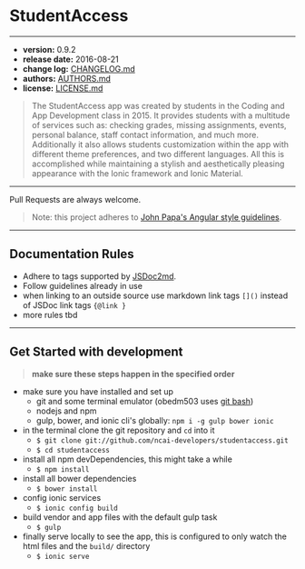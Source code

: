 # StudentAccess
----
- **version:** 0.9.2
- **release date:** 2016-08-21
- **change log:** [CHANGELOG.md](./CHANGELOG.md)
- **authors:** [AUTHORS.md](./AUTHORS.md)
- **license:** [LICENSE.md](./LICENSE.md)

>The StudentAccess app was created by students in the Coding and App Development class in 2015. 
It provides students with a multitude of services such as: checking grades, missing assignments, events, personal balance, staff contact information, and much more. 
Additionally it also allows students customization within the app with different theme preferences, and two different languages. 
All this is accomplished while maintaining a stylish and aesthetically pleasing appearance with the Ionic framework and Ionic Material.

----
Pull Requests are always welcome.

> Note: this project adheres to [John Papa's Angular style guidelines](https://github.com/johnpapa/angular-styleguide/blob/master/a1/README.md).

----
## Documentation Rules
- Adhere to tags supported by [JSDoc2md](https://github.com/jsdoc2md/jsdoc-to-markdown).
- Follow guidelines already in use
- when linking to an outside source use markdown link tags `[]()` instead of JSDoc link tags `{@link }`
- more rules tbd

----
## Get Started with development
>**make sure these steps happen in the specified order**
- make sure you have installed and set up
	- git and some terminal emulator (obedm503 uses [git bash](https://git-scm.com/))
	- nodejs and npm
	- gulp, bower, and ionic cli's globally: `npm i -g gulp bower ionic`
- in the terminal clone the git repository and `cd` into it
	- `$ git clone git://github.com/ncai-developers/studentaccess.git`
	- `$ cd studentaccess`
- install all npm devDependencies, this might take a while
	- `$ npm install`
- install all bower dependencies
	- `$ bower install`
- config ionic services
	- `$ ionic config build`
- build vendor and app files with the default gulp task
	- `$ gulp`
- finally serve locally to see the app, this is configured to only watch the html files and the `build/` directory
	- `$ ionic serve`